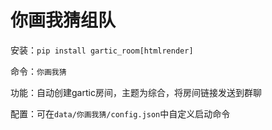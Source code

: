 # 你画我猜组队

安装：`pip install gartic_room[htmlrender]`

命令：`你画我猜`

功能：自动创建gartic房间，主题为综合，将房间链接发送到群聊

配置：可在`data/你画我猜/config.json`中自定义启动命令
